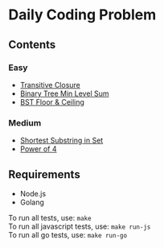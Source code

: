 # Daily Coding Problem

## Contents

### Easy

- [Transitive Closure](423/README.md)
- [Binary Tree Min Level Sum](426/README.md)
- [BST Floor & Ceiling](434/README.md)

### Medium

- [Shortest Substring in Set](437/README.md)
- [Power of 4](446)

## Requirements

- Node.js
- Golang

To run all tests, use: `make`  
To run all javascript tests, use: `make run-js`  
To run all go tests, use: `make run-go`  
